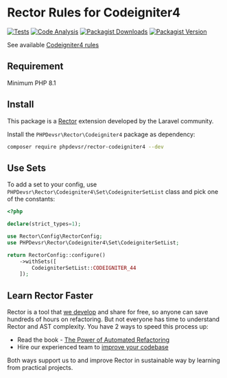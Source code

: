 # Rector Rules for Codeigniter4
[![Tests](https://github.com/PHPDevsr/rector-codeigniter4/actions/workflows/test-phpunit.yaml/badge.svg)](https://github.com/PHPDevsr/rector-codeigniter4/actions/workflows/test-phpunit.yaml)
[![Code Analysis](https://github.com/PHPDevsr/rector-codeigniter4/actions/workflows/code_analysis.yaml/badge.svg)](https://github.com/PHPDevsr/rector-codeigniter4/actions/workflows/code_analysis.yaml)
[![Packagist Downloads](https://img.shields.io/packagist/dm/PHPDevsr/rector-codeigniter4)](https://packagist.org/packages/PHPDevsr/rector-codeigniter4/stats)
[![Packagist Version](https://img.shields.io/packagist/v/PHPDevsr/rector-codeigniter4)](https://packagist.org/packages/PHPDevsr/rector-codeigniter4)

See available [Codeigniter4 rules](/docs/rector_rules_overview.md)

## Requirement

Minimum PHP 8.1

## Install

This package is a [Rector](https://github.com/rectorphp/rector) extension developed by the Laravel community.

Install the `PHPDevsr\Rector\Codeigniter4` package as dependency:

```bash
composer require phpdevsr/rector-codeigniter4 --dev
```

## Use Sets

To add a set to your config, use `PHPDevsr\Rector\Codeigniter4\Set\CodeigniterSetList` class and pick one of the constants:

```php
<?php

declare(strict_types=1);

use Rector\Config\RectorConfig;
use PHPDevsr\Rector\Codeigniter4\Set\CodeigniterSetList;

return RectorConfig::configure()
    ->withSets([
        CodeigniterSetList::CODEIGNITER_44
    ]);
```

## Learn Rector Faster

Rector is a tool that [we develop](https://getrector.org/) and share for free, so anyone can save hundreds of hours on refactoring.
But not everyone has time to understand Rector and AST complexity. You have 2 ways to speed this process up:

* Read the book - <a href="https://leanpub.com/rector-the-power-of-automated-refactoring">The Power of Automated Refactoring</a>
* Hire our experienced team to <a href="https://getrector.org/contact">improve your codebase</a>

Both ways support us to and improve Rector in sustainable way by learning from practical projects.
